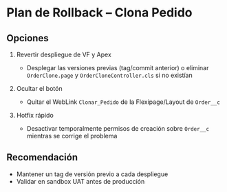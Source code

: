 # Plan de Rollback – Clona Pedido

## Opciones
1. Revertir despliegue de VF y Apex
   - Desplegar las versiones previas (tag/commit anterior) o eliminar `OrderClone.page` y `OrderCloneController.cls` si no existían

2. Ocultar el botón
   - Quitar el WebLink `Clonar_Pedido` de la Flexipage/Layout de `Order__c`

3. Hotfix rápido
   - Desactivar temporalmente permisos de creación sobre `Order__c` mientras se corrige el problema

## Recomendación
- Mantener un tag de versión previo a cada despliegue
- Validar en sandbox UAT antes de producción
